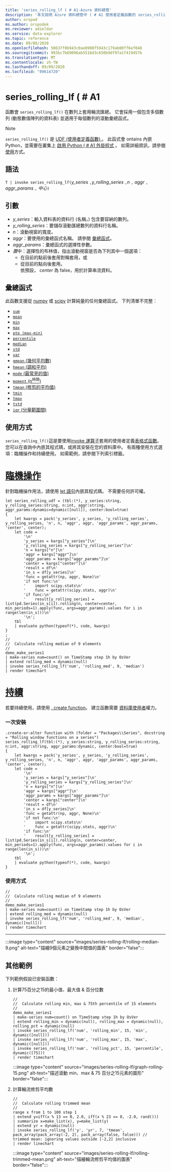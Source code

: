 ```yaml
---
title: 'series_rolling_lf ( # A1-Azure 資料總管'
description: '本文說明 Azure 資料總管中 ( # A1 使用者定義函數的 series_rolling_lf。'
author: orspod
ms.author: orspodek
ms.reviewer: adieldar
ms.service: data-explorer
ms.topic: reference
ms.date: 09/08/2020
ms.openlocfilehash: 50637f0b943c0ae8908f5943c179ab00ff6ef048
ms.sourcegitcommit: 993bc7b69096ab5516d3c650b9df97a1f419457b
ms.translationtype: MT
ms.contentlocale: zh-TW
ms.lasthandoff: 09/09/2020
ms.locfileid: "89614720"
---
```

# <a name="series_rolling_lf"></a>series_rolling_lf ( # A1


函數會 `series_rolling_lf()` 在數列上套用輪流匯總。 它會採用一個包含多個數列 (動態數值陣列的資料表) 並適用于每個數列的滾動彙總函式。

> [!NOTE]
> `series_rolling_lf()` 是 [UDF (使用者定義函數) ](../query/functions/user-defined-functions.md)。  此函式會 ontains 內嵌 Python，並需要在叢集上 [啟用 Python ( # A1 外掛程式](../query/pythonplugin.md#enable-the-plugin) 。 如需詳細資訊，請參閱 [使用](#usage)方式。

## <a name="syntax"></a>語法

`T | invoke series_rolling_lf(`*y_series* `,`*y_rolling_series* `,`*n* `,` *aggr* `,` *aggr_params* `,` *中心*`)`

## <a name="arguments"></a>引數

* *y_series*：輸入資料表的資料行 (名稱，) 包含要容納的數列。
* *y_rolling_series*：要儲存滾動匯總數列的資料行名稱。
* *n*：滾動視窗的寬度。
* *aggr*：要使用的彙總函式名稱。 請參閱 [彙總函式](#aggregation-functions)。
* *aggr_params*：彙總函式的選擇性參數。
* *置*中：選擇性的布林值，指出滾動視窗是否為下列其中一個選項：
    * 在目前的點前後套用對稱套用，或 
    * 從目前的點向後套用。 <br>
    依預設， *center* 為 false，用於計算串流資料。

## <a name="aggregation-functions"></a>彙總函式

此函數支援從 [numpy](https://numpy.org/) 或 [scipy](https://docs.scipy.org/doc/scipy/reference/stats.html#module-scipy.stats) 計算純量的任何彙總函式。 下列清單不完整：

* [`sum`](https://numpy.org/doc/stable/reference/generated/numpy.sum.html#numpy.sum) 
* [`mean`](https://numpy.org/doc/stable/reference/generated/numpy.mean.html?highlight=mean#numpy.mean)
* [`min`](https://numpy.org/doc/stable/reference/generated/numpy.amin.html#numpy.amin)
* [`max`](https://numpy.org/doc/stable/reference/generated/numpy.amax.html)
* [`ptp (max-min)`](https://numpy.org/doc/stable/reference/generated/numpy.ptp.html)
* [`percentile`](https://numpy.org/doc/stable/reference/generated/numpy.percentile.html)
* [`median`](https://numpy.org/doc/stable/reference/generated/numpy.median.html)
* [`std`](https://numpy.org/doc/stable/reference/generated/numpy.std.html)
* [`var`](https://numpy.org/doc/stable/reference/generated/numpy.var.html)
* [`gmean` (幾何平均數) ](https://docs.scipy.org/doc/scipy/reference/generated/scipy.stats.gmean.html)
* [`hmean` (調和平均) ](https://docs.scipy.org/doc/scipy/reference/generated/scipy.stats.hmean.html)
* [`mode` (最常見的值) ](https://docs.scipy.org/doc/scipy/reference/generated/scipy.stats.mode.html)
* [`moment` (n<sup>時間</sup>) ](https://docs.scipy.org/doc/scipy/reference/generated/scipy.stats.moment.html)
* [`tmean` (修剪的平均值) ](https://docs.scipy.org/doc/scipy/reference/generated/scipy.stats.tmean.html)
* [`tmin`](https://docs.scipy.org/doc/scipy/reference/generated/scipy.stats.tmin.html) 
* [`tmax`](https://docs.scipy.org/doc/scipy/reference/generated/scipy.stats.tmax.html)
* [`tstd`](https://docs.scipy.org/doc/scipy/reference/generated/scipy.stats.tstd.html)
* [`iqr` (分量範圍間) ](https://docs.scipy.org/doc/scipy/reference/generated/scipy.stats.iqr.html) 

## <a name="usage"></a>使用方式

`series_rolling_lf()`這是要使用[invoke 運算子](../query/invokeoperator.md)套用的使用者定義[表格式函數](../query/functions/user-defined-functions.md#tabular-function)。 您可以在查詢中內嵌其程式碼，或將其安裝在您的資料庫中。 有兩種使用方式選項：臨機操作和持續使用。 如需範例，請參閱下列索引標籤。

# <a name="ad-hoc"></a>[臨機操作](#tab/adhoc)

針對臨機操作用法，請使用 [let 語句](../query/letstatement.md)內嵌其程式碼。 不需要任何許可權。

<!-- csl: https://help.kusto.windows.net:443/Samples -->
```kusto
let series_rolling_udf = (tbl:(*), y_series:string, y_rolling_series:string, n:int, aggr:string, aggr_params:dynamic=dynamic([null]), center:bool=true)
{
    let kwargs = pack('y_series', y_series, 'y_rolling_series', y_rolling_series, 'n', n, 'aggr', aggr, 'aggr_params', aggr_params, 'center', center);
    let code =
        '\n'
        'y_series = kargs["y_series"]\n'
        'y_rolling_series = kargs["y_rolling_series"]\n'
        'n = kargs["n"]\n'
        'aggr = kargs["aggr"]\n'
        'aggr_params = kargs["aggr_params"]\n'
        'center = kargs["center"]\n'
        'result = df\n'
        'in_s = df[y_series]\n'
        'func = getattr(np, aggr, None)\n'
        'if not func:\n'
        '    import scipy.stats\n'
        '    func = getattr(scipy.stats, aggr)\n'
        'if func:\n'
        '    result[y_rolling_series] = list(pd.Series(in_s[i]).rolling(n, center=center, min_periods=1).apply(func, args=aggr_params).values for i in range(len(in_s)))\n'
        '\n';
    tbl
    | evaluate python(typeof(*), code, kwargs)
}
;
//
//  Calculate rolling median of 9 elements
//
demo_make_series1
| make-series num=count() on TimeStamp step 1h by OsVer
| extend rolling_med = dynamic(null)
| invoke series_rolling_lf('num', 'rolling_med', 9, 'median')
| render timechart
```

# <a name="persistent"></a>[持續](#tab/persistent)

若要持續使用，請使用 [. create function](../management/create-function.md)。 建立函數需要 [資料庫使用者](../management/access-control/role-based-authorization.md)權力。

### <a name="one-time-installation"></a>一次安裝

<!-- csl: https://help.kusto.windows.net:443/Samples -->
```kusto
.create-or-alter function with (folder = "Packages\\Series", docstring = "Rolling window functions on a series")
series_rolling_lf(tbl:(*), y_series:string, y_rolling_series:string, n:int, aggr:string, aggr_params:dynamic, center:bool=true)
{
    let kwargs = pack('y_series', y_series, 'y_rolling_series', y_rolling_series, 'n', n, 'aggr', aggr, 'aggr_params', aggr_params, 'center', center);
    let code =
        '\n'
        'y_series = kargs["y_series"]\n'
        'y_rolling_series = kargs["y_rolling_series"]\n'
        'n = kargs["n"]\n'
        'aggr = kargs["aggr"]\n'
        'aggr_params = kargs["aggr_params"]\n'
        'center = kargs["center"]\n'
        'result = df\n'
        'in_s = df[y_series]\n'
        'func = getattr(np, aggr, None)\n'
        'if not func:\n'
        '    import scipy.stats\n'
        '    func = getattr(scipy.stats, aggr)\n'
        'if func:\n'
        '    result[y_rolling_series] = list(pd.Series(in_s[i]).rolling(n, center=center, min_periods=1).apply(func, args=aggr_params).values for i in range(len(in_s)))\n'
        '\n';
    tbl
    | evaluate python(typeof(*), code, kwargs)
}
```

### <a name="usage"></a>使用方式

<!-- csl: https://help.kusto.windows.net:443/Samples -->
```kusto
//
//  Calculate rolling median of 9 elements
//
demo_make_series1
| make-series num=count() on TimeStamp step 1h by OsVer
| extend rolling_med = dynamic(null)
| invoke series_rolling_lf('num', 'rolling_med', 9, 'median', dynamic([null]))
| render timechart
```

---

:::image type="content" source="images/series-rolling-lf/rolling-median-9.png" alt-text="描繪9個元素之變換中間值的圖表" border="false":::

## <a name="additional-examples"></a>其他範例

下列範例假設已安裝函數：

1. 計算75百分之15的最小值、最大值 & 百分位數
    
    <!-- csl: https://help.kusto.windows.net:443/Samples -->
    ```kusto
    //
    //  Calculate rolling min, max & 75th percentile of 15 elements
    //
    demo_make_series1
    | make-series num=count() on TimeStamp step 1h by OsVer
    | extend rolling_min = dynamic(null), rolling_max = dynamic(null), rolling_pct = dynamic(null)
    | invoke series_rolling_lf('num', 'rolling_min', 15, 'min', dynamic([null]))
    | invoke series_rolling_lf('num', 'rolling_max', 15, 'max', dynamic([null]))
    | invoke series_rolling_lf('num', 'rolling_pct', 15, 'percentile', dynamic([75]))
    | render timechart
    ```
    
    :::image type="content" source="images/series-rolling-lf/graph-rolling-15.png" alt-text="描述滾動 min、max & 75 百分之15元素的圖形" border="false":::

1. 計算輪流修剪平均數
        
    <!-- csl: https://help.kusto.windows.net:443/Samples -->
    ```kusto
    //
    //  Calculate rolling trimmed mean
    //
    range x from 1 to 100 step 1
    | extend y=iff(x % 13 == 0, 2.0, iff(x % 23 == 0, -2.0, rand()))
    | summarize x=make_list(x), y=make_list(y)
    | extend yr = dynamic(null)
    | invoke series_rolling_lf('y', 'yr', 7, 'tmean', pack_array(pack_array(-2, 2), pack_array(false, false))) //  trimmed mean: ignoring values outside [-2,2] inclusive
    | render linechart
    ```
    
    :::image type="content" source="images/series-rolling-lf/rolling-trimmed-mean.png" alt-text="描繪輪流修剪平均值的圖表" border="false":::
    